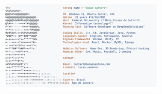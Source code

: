 <a href="https://github.com/lucas-santoro/lucas-santoro">
  <picture>
    <source media="(prefers-color-scheme: dark)" srcset="https://raw.githubusercontent.com/lucas-santoro/lucas-santoro/main/dark_mode.svg">
    <img alt="Lucas's GitHub Profile README" src="https://raw.githubusercontent.com/lucas-santoro/lucas-santoro/main/light_mode.svg">
  </picture>
</a>
